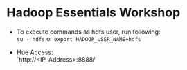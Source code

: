 # Hadoop Essentials Workshop

* To execute commands as hdfs user, run following:  
`su - hdfs` or `export HADOOP_USER_NAME=hdfs`

* Hue Access:  
`http://<IP_Address>:8888/
